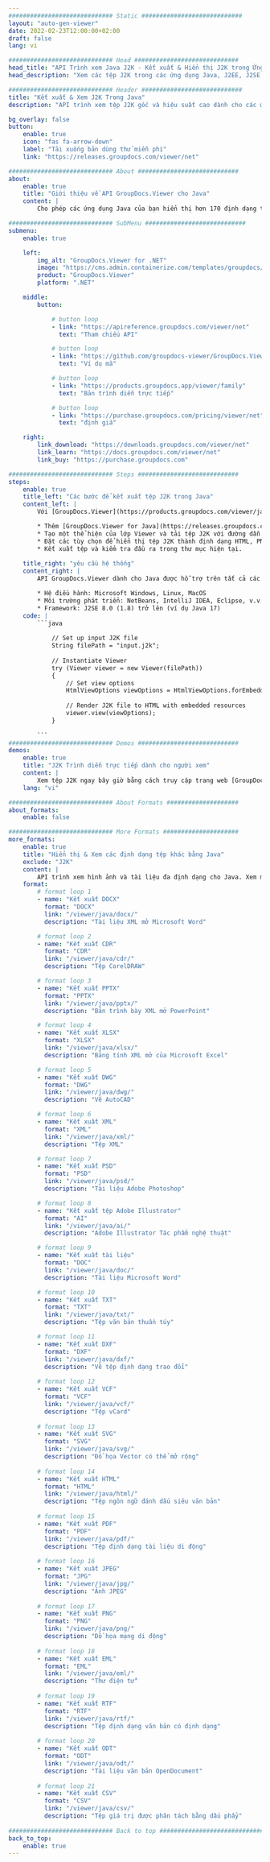 ```yaml
---
############################# Static ############################
layout: "auto-gen-viewer"
date: 2022-02-23T12:00:00+02:00
draft: false
lang: vi

############################# Head #############################
head_title: "API Trình xem Java J2K - Kết xuất & Hiển thị J2K trong Ứng dụng Java"
head_description: "Xem các tệp J2K trong các ứng dụng Java, J2EE, J2SE. Hỗ trợ xem hơn 170 định dạng tệp tài liệu và hình ảnh ở chế độ HTML, PDF hoặc hình ảnh với các tính năng nâng cao để quản lý các tùy chọn xem tài liệu."

############################# Header ############################
title: "Kết xuất & Xem J2K Trong Java" 
description: "API trình xem tệp J2K gốc và hiệu suất cao dành cho các ứng dụng dựa trên Java, J2EE và J2SE, hỗ trợ nhiều tính năng bổ sung để tùy chỉnh giao diện của định dạng tài liệu đầu ra." 

bg_overlay: false
button:
    enable: true
    icon: "fas fa-arrow-down"
    label: "Tải xuống bản dùng thử miễn phí"
    link: "https://releases.groupdocs.com/viewer/net"

############################# About ############################
about:
    enable: true
    title: "Giới thiệu về API GroupDocs.Viewer cho Java" 
    content: |
        Cho phép các ứng dụng Java của bạn hiển thị hơn 170 định dạng tệp ở chế độ HTML, PDF hoặc hình ảnh bằng API GroupDocs.Viewer cho Java mà không cần cài đặt bất kỳ phần mềm bổ sung nào; chẳng hạn như Microsoft Office, Apache Open Office, Adobe Acrobat Reader, v.v. Các nhà phát triển có thể dễ dàng xem tất cả các loại hình ảnh và tài liệu phổ biến bao gồm Microsoft Office, OpenDocument, HTML, PDF, Archive, Diagrams, Photoshop, AutoCAD và các định dạng ngôn ngữ lập trình bên trong các ứng dụng Java với kết xuất nhanh và chất lượng cao nhất.

############################# SubMenu ############################
submenu:
    enable: true

    left:
        img_alt: "GroupDocs.Viewer for .NET"
        image: "https://cms.admin.containerize.com/templates/groupdocs/images/product-logos/90x90-noborder/groupdocs-viewer-net.png"
        product: "GroupDocs.Viewer"
        platform: ".NET"

    middle:
        button:

            # button loop
            - link: "https://apireference.groupdocs.com/viewer/net"
              text: "Tham chiếu API"

            # button loop
            - link: "https://github.com/groupdocs-viewer/GroupDocs.Viewer-for-.NET"
              text: "Ví dụ mã"

            # button loop
            - link: "https://products.groupdocs.app/viewer/family"
              text: "Bản trình diễn trực tiếp"

            # button loop
            - link: "https://purchase.groupdocs.com/pricing/viewer/net"
              text: "định giá"

    right:
        link_download: "https://downloads.groupdocs.com/viewer/net"
        link_learn: "https://docs.groupdocs.com/viewer/net"
        link_buy: "https://purchase.groupdocs.com"

############################# Steps ############################
steps:
    enable: true
    title_left: "Các bước để kết xuất tệp J2K trong Java" 
    content_left: |
        Với [GroupDocs.Viewer](https://products.groupdocs.com/viewer/java/), bạn có thể kết xuất J2K thành HTML, JPEG, PNG hoặc PDF trong một vài bước.

        * Thêm [GroupDocs.Viewer for Java](https://releases.groupdocs.com/viewer/java/) làm phần phụ thuộc cho dự án của bạn. 
        * Tạo một thể hiện của lớp Viewer và tải tệp J2K với đường dẫn đầy đủ. 
        * Đặt các tùy chọn để hiển thị tệp J2K thành định dạng HTML, PNG, JPEG hoặc PDF. 
        * Kết xuất tệp và kiểm tra đầu ra trong thư mục hiện tại. 
        
    title_right: "yêu cầu hệ thống" 
    content_right: |
        API GroupDocs.Viewer dành cho Java được hỗ trợ trên tất cả các nền tảng và hệ điều hành chính. Trước khi thực thi mã bên dưới, vui lòng đảm bảo rằng bạn đã cài đặt các điều kiện tiên quyết sau trên hệ thống của mình.

        * Hệ điều hành: Microsoft Windows, Linux, MacOS 
        * Môi trường phát triển: NetBeans, IntelliJ IDEA, Eclipse, v.v. 
        * Framework: J2SE 8.0 (1.8) trở lên (ví dụ Java 17) 
    code: |
        ```java
                        
            // Set up input J2K file
            String filePath = "input.j2k";
        
            // Instantiate Viewer
            try (Viewer viewer = new Viewer(filePath))
            {
            	// Set view options 
            	HtmlViewOptions viewOptions = HtmlViewOptions.forEmbeddedResources();
                    
            	// Render J2K file to HTML with embedded resources
            	viewer.view(viewOptions);
            }
             
        ```
############################# Demos ############################
demos:
    enable: true
    title: "J2K Trình diễn trực tiếp dành cho người xem"
    content: |
        Xem tệp J2K ngay bây giờ bằng cách truy cập trang web [GroupDocs.Viewer Online Apps](https://products.groupdocs.app/viewer/j2k).
    lang: "vi"

############################# About Formats ####################
about_formats:
    enable: false

############################# More Formats #####################
more_formats:
    enable: true
    title: "Hiển thị & Xem các định dạng tệp khác bằng Java"
    exclude: "J2K"
    content: |
        API trình xem hình ảnh và tài liệu đa định dạng cho Java. Xem một số định dạng tệp phổ biến dưới đây mà không cần bất kỳ người xem bên ngoài nào.
    format: 
        # format loop 1
        - name: "Kết xuất DOCX"
          format: "DOCX"
          link: "/viewer/java/docx/"
          description: "Tài liệu XML mở Microsoft Word" 

        # format loop 2
        - name: "Kết xuất CDR" 
          format: "CDR"
          link: "/viewer/java/cdr/"
          description: "Tệp CorelDRAW" 

        # format loop 3
        - name: "Kết xuất PPTX"
          format: "PPTX"
          link: "/viewer/java/pptx/"
          description: "Bản trình bày XML mở PowerPoint" 

        # format loop 4
        - name: "Kết xuất XLSX"
          format: "XLSX"
          link: "/viewer/java/xlsx/"
          description: "Bảng tính XML mở của Microsoft Excel" 

        # format loop 5
        - name: "Kết xuất DWG"
          format: "DWG"
          link: "/viewer/java/dwg/"
          description: "Vẽ AutoCAD"

        # format loop 6
        - name: "Kết xuất XML"
          format: "XML"
          link: "/viewer/java/xml/"
          description: "Tệp XML"

        # format loop 7
        - name: "Kết xuất PSD"
          format: "PSD"
          link: "/viewer/java/psd/"
          description: "Tài liệu Adobe Photoshop"

        # format loop 8
        - name: "Kết xuất tệp Adobe Illustrator"
          format: "AI"
          link: "/viewer/java/ai/"
          description: "Adobe Illustrator Tác phẩm nghệ thuật"

        # format loop 9
        - name: "Kết xuất tài liệu"
          format: "DOC"
          link: "/viewer/java/doc/"
          description: "Tài liệu Microsoft Word" 

        # format loop 10
        - name: "Kết xuất TXT" 
          format: "TXT"
          link: "/viewer/java/txt/"
          description: "Tệp văn bản thuần túy" 

        # format loop 11
        - name: "Kết xuất DXF" 
          format: "DXF"
          link: "/viewer/java/dxf/"
          description: "Vẽ tệp định dạng trao đổi"  
          
        # format loop 12
        - name: "Kết xuất VCF"
          format: "VCF"
          link: "/viewer/java/vcf/"
          description: "Tệp vCard"  
              
        # format loop 13
        - name: "Kết xuất SVG"
          format: "SVG"
          link: "/viewer/java/svg/"
          description: "Đồ họa Vector có thể mở rộng" 
          
        # format loop 14
        - name: "Kết xuất HTML"
          format: "HTML"
          link: "/viewer/java/html/"
          description: "Tệp ngôn ngữ đánh dấu siêu văn bản" 
          
        # format loop 15
        - name: "Kết xuất PDF"
          format: "PDF"
          link: "/viewer/java/pdf/"
          description: "Tệp định dạng tài liệu di động"
          
        # format loop 16
        - name: "Kết xuất JPEG"
          format: "JPG"
          link: "/viewer/java/jpg/"
          description: "Ảnh JPEG"
          
        # format loop 17
        - name: "Kết xuất PNG"
          format: "PNG"
          link: "/viewer/java/png/"
          description: "Đồ họa mạng di động" 
          
        # format loop 18
        - name: "Kết xuất EML"
          format: "EML"
          link: "/viewer/java/eml/"
          description: "Thư điện tử" 
          
        # format loop 19
        - name: "Kết xuất RTF"
          format: "RTF"
          link: "/viewer/java/rtf/"
          description: "Tệp định dạng văn bản có định dạng" 
          
        # format loop 20
        - name: "Kết xuất ODT"
          format: "ODT"
          link: "/viewer/java/odt/"
          description: "Tài liệu văn bản OpenDocument" 
          
        # format loop 21
        - name: "Kết xuất CSV"
          format: "CSV"
          link: "/viewer/java/csv/"
          description: "Tệp giá trị được phân tách bằng dấu phẩy" 
          
############################# Back to top ###############################
back_to_top:
    enable: true
---
```

